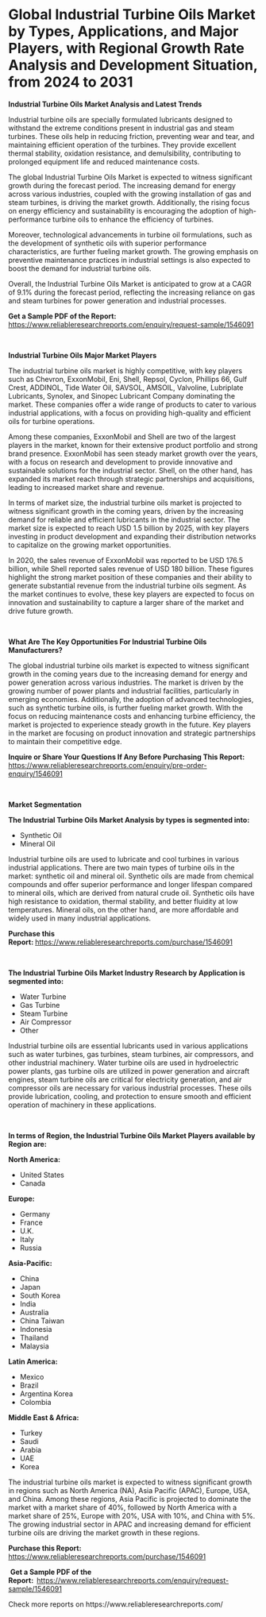 <p><h1>Global Industrial Turbine Oils Market by Types, Applications, and Major Players, with Regional Growth Rate Analysis and Development Situation, from 2024 to 2031</h1></p><p><strong>Industrial Turbine Oils Market Analysis and Latest Trends</strong></p>
<p><p>Industrial turbine oils are specially formulated lubricants designed to withstand the extreme conditions present in industrial gas and steam turbines. These oils help in reducing friction, preventing wear and tear, and maintaining efficient operation of the turbines. They provide excellent thermal stability, oxidation resistance, and demulsibility, contributing to prolonged equipment life and reduced maintenance costs.</p><p>The global Industrial Turbine Oils Market is expected to witness significant growth during the forecast period. The increasing demand for energy across various industries, coupled with the growing installation of gas and steam turbines, is driving the market growth. Additionally, the rising focus on energy efficiency and sustainability is encouraging the adoption of high-performance turbine oils to enhance the efficiency of turbines.</p><p>Moreover, technological advancements in turbine oil formulations, such as the development of synthetic oils with superior performance characteristics, are further fueling market growth. The growing emphasis on preventive maintenance practices in industrial settings is also expected to boost the demand for industrial turbine oils.</p><p>Overall, the Industrial Turbine Oils Market is anticipated to grow at a CAGR of 9.1% during the forecast period, reflecting the increasing reliance on gas and steam turbines for power generation and industrial processes.</p></p>
<p><strong>Get a Sample PDF of the Report:&nbsp;</strong> <a href="https://www.reliableresearchreports.com/enquiry/request-sample/1546091">https://www.reliableresearchreports.com/enquiry/request-sample/1546091</a></p>
<p>&nbsp;</p>
<p><strong>Industrial Turbine Oils Major Market Players</strong></p>
<p><p>The industrial turbine oils market is highly competitive, with key players such as Chevron, ExxonMobil, Eni, Shell, Repsol, Cyclon, Phillips 66, Gulf Crest, ADDINOL, Tide Water Oil, SAVSOL, AMSOIL, Valvoline, Lubriplate Lubricants, Synolex, and Sinopec Lubricant Company dominating the market. These companies offer a wide range of products to cater to various industrial applications, with a focus on providing high-quality and efficient oils for turbine operations.</p><p>Among these companies, ExxonMobil and Shell are two of the largest players in the market, known for their extensive product portfolio and strong brand presence. ExxonMobil has seen steady market growth over the years, with a focus on research and development to provide innovative and sustainable solutions for the industrial sector. Shell, on the other hand, has expanded its market reach through strategic partnerships and acquisitions, leading to increased market share and revenue.</p><p>In terms of market size, the industrial turbine oils market is projected to witness significant growth in the coming years, driven by the increasing demand for reliable and efficient lubricants in the industrial sector. The market size is expected to reach USD 1.5 billion by 2025, with key players investing in product development and expanding their distribution networks to capitalize on the growing market opportunities.</p><p>In 2020, the sales revenue of ExxonMobil was reported to be USD 176.5 billion, while Shell reported sales revenue of USD 180 billion. These figures highlight the strong market position of these companies and their ability to generate substantial revenue from the industrial turbine oils segment. As the market continues to evolve, these key players are expected to focus on innovation and sustainability to capture a larger share of the market and drive future growth.</p></p>
<p>&nbsp;</p>
<p><strong>What Are The Key Opportunities For Industrial Turbine Oils Manufacturers?</strong></p>
<p><p>The global industrial turbine oils market is expected to witness significant growth in the coming years due to the increasing demand for energy and power generation across various industries. The market is driven by the growing number of power plants and industrial facilities, particularly in emerging economies. Additionally, the adoption of advanced technologies, such as synthetic turbine oils, is further fueling market growth. With the focus on reducing maintenance costs and enhancing turbine efficiency, the market is projected to experience steady growth in the future. Key players in the market are focusing on product innovation and strategic partnerships to maintain their competitive edge.</p></p>
<p><strong>Inquire or Share Your Questions If Any Before Purchasing This Report:</strong> <a href="https://www.reliableresearchreports.com/enquiry/pre-order-enquiry/1546091">https://www.reliableresearchreports.com/enquiry/pre-order-enquiry/1546091</a></p>
<p>&nbsp;</p>
<p><strong>Market Segmentation</strong></p>
<p><strong>The Industrial Turbine Oils Market Analysis by types is segmented into:</strong></p>
<p><ul><li>Synthetic Oil</li><li>Mineral Oil</li></ul></p>
<p><p>Industrial turbine oils are used to lubricate and cool turbines in various industrial applications. There are two main types of turbine oils in the market: synthetic oil and mineral oil. Synthetic oils are made from chemical compounds and offer superior performance and longer lifespan compared to mineral oils, which are derived from natural crude oil. Synthetic oils have high resistance to oxidation, thermal stability, and better fluidity at low temperatures. Mineral oils, on the other hand, are more affordable and widely used in many industrial applications.</p></p>
<p><strong>Purchase this Report:&nbsp;</strong><a href="https://www.reliableresearchreports.com/purchase/1546091">https://www.reliableresearchreports.com/purchase/1546091</a></p>
<p>&nbsp;</p>
<p><strong>The Industrial Turbine Oils Market Industry Research by Application is segmented into:</strong></p>
<p><ul><li>Water Turbine</li><li>Gas Turbine</li><li>Steam Turbine</li><li>Air Compressor</li><li>Other</li></ul></p>
<p><p>Industrial turbine oils are essential lubricants used in various applications such as water turbines, gas turbines, steam turbines, air compressors, and other industrial machinery. Water turbine oils are used in hydroelectric power plants, gas turbine oils are utilized in power generation and aircraft engines, steam turbine oils are critical for electricity generation, and air compressor oils are necessary for various industrial processes. These oils provide lubrication, cooling, and protection to ensure smooth and efficient operation of machinery in these applications.</p></p>
<p>&nbsp;</p>
<p><strong>In terms of Region, the Industrial Turbine Oils Market Players available by Region are:</strong></p>
<p>
    <p> <strong> North America: </strong>
        <ul>
            <li>United States</li>
            <li>Canada</li>
        </ul>
        </p> 
    <p> <strong> Europe: </strong>
        <ul>
            <li>Germany</li>
            <li>France</li>
            <li>U.K.</li>
            <li>Italy</li>
            <li>Russia</li>
        </ul>
        </p> 
    <p> <strong> Asia-Pacific: </strong>
        <ul>
            <li>China</li>
            <li>Japan</li>
            <li>South Korea</li>
            <li>India</li>
            <li>Australia</li>
            <li>China Taiwan</li>
            <li>Indonesia</li>
            <li>Thailand</li>
            <li>Malaysia</li>
        </ul>
        </p> 
    <p> <strong> Latin America: </strong>
        <ul>
            <li>Mexico</li>
            <li>Brazil</li>
            <li>Argentina Korea</li>
            <li>Colombia</li>
        </ul>
        </p> 
    <p> <strong> Middle East & Africa: </strong>
        <ul>
            <li>Turkey</li>
            <li>Saudi</li>
            <li>Arabia</li>
            <li>UAE</li>
            <li>Korea</li>
        </ul>
    </p>
    </p>
<p><p>The industrial turbine oils market is expected to witness significant growth in regions such as North America (NA), Asia Pacific (APAC), Europe, USA, and China. Among these regions, Asia Pacific is projected to dominate the market with a market share of 40%, followed by North America with a market share of 25%, Europe with 20%, USA with 10%, and China with 5%. The growing industrial sector in APAC and increasing demand for efficient turbine oils are driving the market growth in these regions.</p></p>
<p><strong>Purchase this Report: </strong><a href="https://www.reliableresearchreports.com/purchase/1546091">https://www.reliableresearchreports.com/purchase/1546091</a></p>
<p>&nbsp;<strong>Get a Sample PDF of the Report:&nbsp;&nbsp;</strong><a href="https://www.reliableresearchreports.com/enquiry/request-sample/1546091">https://www.reliableresearchreports.com/enquiry/request-sample/1546091</a></p>
<p><strong></strong></p>
<p>Check more reports on https://www.reliableresearchreports.com/</p>